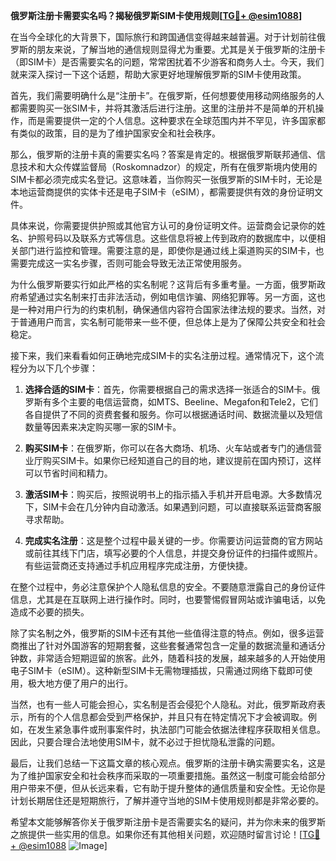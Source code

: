 **俄罗斯注册卡需要实名吗？揭秘俄罗斯SIM卡使用规则[[TG💪+ @esim1088](https://t.me/s/esim1088)]**

在当今全球化的大背景下，国际旅行和跨国通信变得越来越普遍。对于计划前往俄罗斯的朋友来说，了解当地的通信规则显得尤为重要。尤其是关于俄罗斯的注册卡（即SIM卡）是否需要实名的问题，常常困扰着不少游客和商务人士。今天，我们就来深入探讨一下这个话题，帮助大家更好地理解俄罗斯的SIM卡使用政策。

首先，我们需要明确什么是“注册卡”。在俄罗斯，任何想要使用移动网络服务的人都需要购买一张SIM卡，并将其激活后进行注册。这里的注册并不是简单的开机操作，而是需要提供一定的个人信息。这种要求在全球范围内并不罕见，许多国家都有类似的政策，目的是为了维护国家安全和社会秩序。

那么，俄罗斯的注册卡真的需要实名吗？答案是肯定的。根据俄罗斯联邦通信、信息技术和大众传媒监督局（Roskomnadzor）的规定，所有在俄罗斯境内使用的SIM卡都必须完成实名登记。这意味着，当你购买一张俄罗斯的SIM卡时，无论是本地运营商提供的实体卡还是电子SIM卡（eSIM），都需要提供有效的身份证明文件。

具体来说，你需要提供护照或其他官方认可的身份证明文件。运营商会记录你的姓名、护照号码以及联系方式等信息。这些信息将被上传到政府的数据库中，以便相关部门进行监控和管理。需要注意的是，即使你是通过线上渠道购买的SIM卡，也需要完成这一实名步骤，否则可能会导致无法正常使用服务。

为什么俄罗斯要实行如此严格的实名制呢？这背后有多重考量。一方面，俄罗斯政府希望通过实名制来打击非法活动，例如电信诈骗、网络犯罪等。另一方面，这也是一种对用户行为的约束机制，确保通信内容符合国家法律法规的要求。当然，对于普通用户而言，实名制可能带来一些不便，但总体上是为了保障公共安全和社会稳定。

接下来，我们来看看如何正确地完成SIM卡的实名注册过程。通常情况下，这个流程分为以下几个步骤：

1. **选择合适的SIM卡**：首先，你需要根据自己的需求选择一张适合的SIM卡。俄罗斯有多个主要的电信运营商，如MTS、Beeline、Megafon和Tele2，它们各自提供了不同的资费套餐和服务。你可以根据通话时间、数据流量以及短信数量等因素来决定购买哪一家的SIM卡。

2. **购买SIM卡**：在俄罗斯，你可以在各大商场、机场、火车站或者专门的通信营业厅购买SIM卡。如果你已经知道自己的目的地，建议提前在国内预订，这样可以节省时间和精力。

3. **激活SIM卡**：购买后，按照说明书上的指示插入手机并开启电源。大多数情况下，SIM卡会在几分钟内自动激活。如果遇到问题，可以直接联系运营商客服寻求帮助。

4. **完成实名注册**：这是整个过程中最关键的一步。你需要访问运营商的官方网站或前往其线下门店，填写必要的个人信息，并提交身份证件的扫描件或照片。有些运营商还支持通过手机应用程序完成注册，方便快捷。

在整个过程中，务必注意保护个人隐私信息的安全。不要随意泄露自己的身份证件信息，尤其是在互联网上进行操作时。同时，也要警惕假冒网站或诈骗电话，以免造成不必要的损失。

除了实名制之外，俄罗斯的SIM卡还有其他一些值得注意的特点。例如，很多运营商推出了针对外国游客的短期套餐，这些套餐通常包含一定量的数据流量和通话分钟数，非常适合短期逗留的旅客。此外，随着科技的发展，越来越多的人开始使用电子SIM卡（eSIM）。这种新型SIM卡无需物理插拔，只需通过网络下载即可使用，极大地方便了用户的出行。

当然，也有一些人可能会担心，实名制是否会侵犯个人隐私。对此，俄罗斯政府表示，所有的个人信息都会受到严格保护，并且只有在特定情况下才会被调取。例如，在发生紧急事件或刑事案件时，执法部门可能会依据法律程序获取相关信息。因此，只要合理合法地使用SIM卡，就不必过于担忧隐私泄露的问题。

最后，让我们总结一下这篇文章的核心观点。俄罗斯的注册卡确实需要实名，这是为了维护国家安全和社会秩序而采取的一项重要措施。虽然这一制度可能会给部分用户带来不便，但从长远来看，它有助于提升整体的通信质量和安全性。无论你是计划长期居住还是短期旅行，了解并遵守当地的SIM卡使用规则都是非常必要的。

希望本文能够解答你关于俄罗斯注册卡是否需要实名的疑问，并为你未来的俄罗斯之旅提供一些实用的信息。如果你还有其他相关问题，欢迎随时留言讨论！[[TG💪+ @esim1088](https://t.me/s/esim1088) ![Image](https://i.postimg.cc/4NQfJmqS/Snipaste-2025-05-13-00-14-12.png)]
